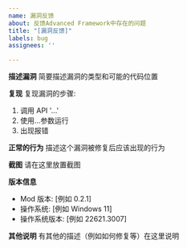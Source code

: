 ```yaml
---
name: 漏洞反馈
about: 反馈Advanced Framework中存在的问题
title: "[漏洞反馈]"
labels: bug
assignees: ''

---
```


**描述漏洞**
简要描述漏洞的类型和可能的代码位置

**复现**
复现漏洞的步骤:
1. 调用 API '...'
2. 使用...参数运行
3. 出现报错

**正常的行为**
描述这个漏洞被修复后应该出现的行为

**截图**
请在这里放置截图

**版本信息**
 - Mod 版本: [例如 0.2.1]
 - 操作系统: [例如 Windows 11]
 - 操作系统版本: [例如 22621.3007]

**其他说明**
有其他的描述（例如如何修复等）在这里说明
